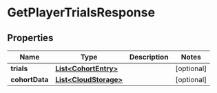 

# GetPlayerTrialsResponse


## Properties

| Name | Type | Description | Notes |
|------------ | ------------- | ------------- | -------------|
|**trials** | [**List&lt;CohortEntry&gt;**](CohortEntry.md) |  |  [optional] |
|**cohortData** | [**List&lt;CloudStorage&gt;**](CloudStorage.md) |  |  [optional] |



